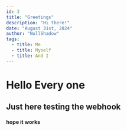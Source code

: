 ```yaml
---
id: 3
title: "Greetings"
description: "Hi there!"
date: "August 31st, 2024"
author: "NullShadow"
tags:
  - title: Me
  - title: Myself
  - title: And I
---
```




# Hello Every one 
## Just here testing the webhook
#### hope it works